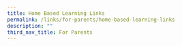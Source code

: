 ```yaml
---
title: Home Based Learning Links
permalink: /links/for-parents/home-based-learning-links
description: ""
third_nav_title: For Parents
---
```


